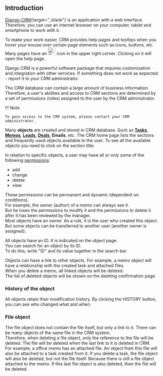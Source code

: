 ## Introduction

[Django-CRM](https://github.com/DjangoCRM/django-crm/){target="_blank"} is an application with a web interface. Therefore, you can use an internet browser on your computer, tablet and smartphone to work with it.

To make your work easier, CRM provides help pages and tooltips when you hover your mouse over certain page elements such as icons, buttons, etc.  
Many pages have an <span style="vertical-align: baseline"><img src="../icons/question-mark.svg" alt="Question-mark icon" width="25" height="25"></span> icon in the upper right corner. Clicking on it will open the help page.

Django CRM is a powerful software package that requires customization and integration with other services. If something does not work as expected - report it to your CRM administrator.

The CRM database can contain a large amount of business information.
Therefore, a user's abilities and access to CRM sections are determined by a set of permissions (roles) assigned to the user by the CRM administrator.

!!! Note

    To gain access to the CRM system, please contact your CRM administrator.

Many **objects** are created and stored in CRM database. Such as [**Tasks**](tasks_section.md#tasks), [**Memos**](tasks_section.md#memos), [**Leads**](operator_and_sales_manager_roles.md#lead-object), [**Deals**](guide_for_sales_manager.md#deal-object), **Emails**, etc.
The CRM home page lists the sections and frequently used objects available to the user. To see all the available objects you need to click on the section title.

In relation to specific objects, a user may have all or only some of the following [permissions](adding_crm_users.md#permissions-for-users):

- add 
- change
- delete
- view

These permissions can be permanent and dynamic (dependent on conditions).  
For example, the owner (author) of a memo can always see it.  
But he loses the permissions to modify it and the permissions to delete it after it has been reviewed by the manager.  
Most objects have an owner. As a rule, it is the user who created this object. But some objects can be transferred to another user (another owner is assigned).

All objects have an ID. It is indicated on the object page.  
You can search for an object by its ID.  
To do this, write "ID" and its value together in the search bar.

Objects can have a link to other objects. For example, a memo object will have a relationship with the created task and attached files.  
When you delete a memo, all linked objects will be deleted.  
The list of deleted objects will be shown on the deleting confirmation page.

### History of the object

All objects retain their modification history. By clicking the HISTORY button, you can see who changed what and when.

### File object

The file object does not contain the file itself, but only a link to it. There can be many objects of the same file in the CRM system.  
Therefore, when deleting a file object, only the reference to the file will be deleted.
The file will be deleted when the last link to it is deleted in CRM.  
For example, a office memo has an attached file. An object from this file will also be attached to a task created from it. If you delete a task, the file object will also be deleted, but not the file itself. Because there is still a file object attached to the memo. If this last file object is also deleted, then the file will be deleted.
